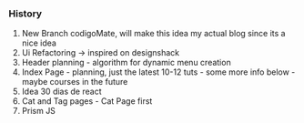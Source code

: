 ### History

1. New Branch codigoMate, will make this idea my actual blog since its a nice idea
2. Ui Refactoring -> inspired on designshack
3. Header planning - algorithm for dynamic menu creation
4. Index Page - planning, just the latest 10-12 tuts - some more info below - maybe courses in the future
5. Idea 30 dias de react
6. Cat and Tag pages - Cat Page first
7. Prism JS


